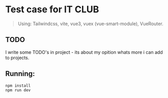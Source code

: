 # Test case for IT CLUB

> Using: Tailwindcss, vite, vue3, vuex (vue-smart-module), VueRouter.

## TODO

I write some TODO's in project - its about my opition whats more i can add to projects.

## Running:

```bash
npm install
npm run dev
```
